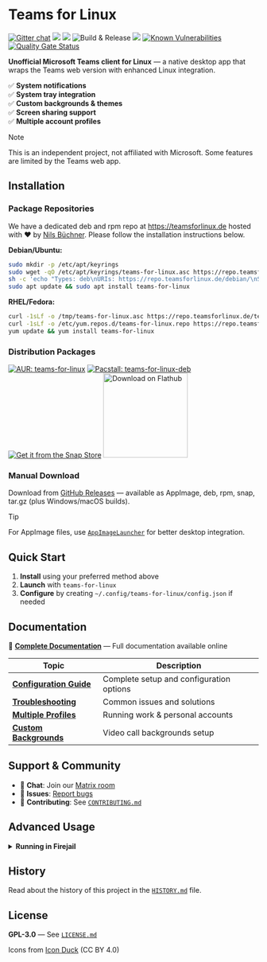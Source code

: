 # Teams for Linux

[![Gitter chat](https://badges.gitter.im/ismaelmartinez/teams-for-linux.png)](https://gitter.im/teams-for-linux/community "Gitter chat")
![](https://img.shields.io/github/release/IsmaelMartinez/teams-for-linux.svg?style=flat)
![](https://img.shields.io/github/downloads/IsmaelMartinez/teams-for-linux/total.svg?style=flat)
![Build & Release](https://github.com/IsmaelMartinez/teams-for-linux/workflows/Build%20&%20Release/badge.svg)
![](https://img.shields.io/librariesio/github/IsmaelMartinez/teams-for-linux)
[![Known Vulnerabilities](https://snyk.io//test/github/IsmaelMartinez/teams-for-linux/badge.svg?targetFile=package.json)](https://snyk.io//test/github/IsmaelMartinez/teams-for-linux?targetFile=package.json)
[![Quality Gate Status](https://sonarcloud.io/api/project_badges/measure?project=IsmaelMartinez_teams-for-linux&metric=alert_status)](https://sonarcloud.io/summary/new_code?id=IsmaelMartinez_teams-for-linux)

**Unofficial Microsoft Teams client for Linux** — a native desktop app that wraps the Teams web version with enhanced Linux integration.

✅ **System notifications**  
✅ **System tray integration**  
✅ **Custom backgrounds & themes**  
✅ **Screen sharing support**  
✅ **Multiple account profiles**  

> [!NOTE]  
> This is an independent project, not affiliated with Microsoft. Some features are limited by the Teams web app.

## Installation

### Package Repositories

We have a dedicated deb and rpm repo at https://teamsforlinux.de hosted with :heart: by [Nils Büchner](https://github.com/nbuechner). Please follow the installation instructions below.

**Debian/Ubuntu:**
```bash
sudo mkdir -p /etc/apt/keyrings
sudo wget -qO /etc/apt/keyrings/teams-for-linux.asc https://repo.teamsforlinux.de/teams-for-linux.asc
sh -c 'echo "Types: deb\nURIs: https://repo.teamsforlinux.de/debian/\nSuites: stable\nComponents: main\nSigned-By: /etc/apt/keyrings/teams-for-linux.asc\nArchitectures: amd64" | sudo tee /etc/apt/sources.list.d/teams-for-linux-packages.sources'
sudo apt update && sudo apt install teams-for-linux
```

**RHEL/Fedora:**
```bash
curl -1sLf -o /tmp/teams-for-linux.asc https://repo.teamsforlinux.de/teams-for-linux.asc; rpm --import /tmp/teams-for-linux.asc
curl -1sLf -o /etc/yum.repos.d/teams-for-linux.repo https://repo.teamsforlinux.de/rpm/teams-for-linux.repo
yum update && yum install teams-for-linux
```

### Distribution Packages

[![AUR: teams-for-linux](https://img.shields.io/badge/AUR-teams--for--linux-blue.svg)](https://aur.archlinux.org/packages/teams-for-linux)
[![Pacstall: teams-for-linux-deb](https://img.shields.io/badge/Pacstall-teams--for--linux--deb-00958C)](https://github.com/pacstall/pacstall-programs/tree/master/packages/teams-for-linux-deb)  
[![Get it from the Snap Store](https://snapcraft.io/static/images/badges/en/snap-store-black.svg)](https://snapcraft.io/teams-for-linux)
<a href='https://flathub.org/apps/details/com.github.IsmaelMartinez.teams_for_linux'><img width='170' alt='Download on Flathub' src='https://flathub.org/assets/badges/flathub-badge-en.png'/></a>

### Manual Download

Download from [GitHub Releases](https://github.com/IsmaelMartinez/teams-for-linux/releases) — available as AppImage, deb, rpm, snap, tar.gz (plus Windows/macOS builds).

> [!TIP]
> For AppImage files, use [`AppImageLauncher`](https://github.com/TheAssassin/AppImageLauncher) for better desktop integration.

## Quick Start

1. **Install** using your preferred method above
2. **Launch** with `teams-for-linux` 
3. **Configure** by creating `~/.config/teams-for-linux/config.json` if needed

## Documentation

📖 **[Complete Documentation](https://ismaelmartinez.github.io/teams-for-linux/)** — Full documentation available online

| Topic | Description |
|-------|-------------|
| **[Configuration Guide](docs/configuration.md)** | Complete setup and configuration options |
| **[Troubleshooting](docs/knowledge-base.md)** | Common issues and solutions |
| **[Multiple Profiles](docs/multiple-instances.md)** | Running work & personal accounts |
| **[Custom Backgrounds](docs/custom-backgrounds.md)** | Video call backgrounds setup |

## Support & Community

- 💬 **Chat**: Join our [Matrix room](https://matrix.to/#/#teams-for-linux_community:gitter.im)
- 🐛 **Issues**: [Report bugs](https://github.com/IsmaelMartinez/teams-for-linux/issues)
- 🤝 **Contributing**: See [`CONTRIBUTING.md`](CONTRIBUTING.md)

## Advanced Usage

<details>
<summary><strong>Running in Firejail</strong></summary>

Use this [firejail script](https://codeberg.org/lars_uffmann/teams-for-linux-jailed) to sandbox Teams for Linux. The app is already using electron's `contextIsolation` and `sandbox`.
</details>

## History

Read about the history of this project in the [`HISTORY.md`](HISTORY.md) file.

## License

**GPL-3.0** — See [`LICENSE.md`](LICENSE.md)

Icons from [Icon Duck](https://iconduck.com/sets/hugeicons-essential-free-icons) (CC BY 4.0)
